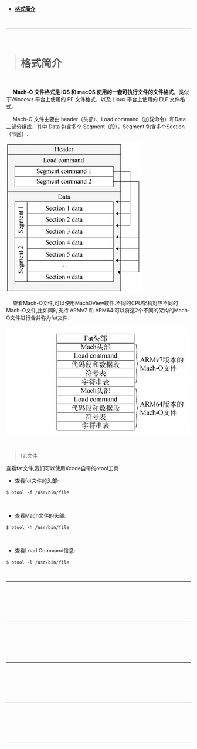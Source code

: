 > <h2 id=''></h2>
- [**格式简介**](#格式简介)




<br/>

***
<br/>

> <h1 id='格式简介'>格式简介</h1>

<br/>



&emsp; **Mach-O 文件格式是 iOS 和 macOS 使用的一套可执行文件的文件格式**，类似于Windows 平台上使用的 PE 文件格式，以及 Linux 平台上使用的 ELF 文件格式。

&emsp; Mach-O 文件主要由 header（头部）、Load command（加载命令）和Data 三部分组成，其中 Data 包含多个 Segment（段），Segment 包含多个Section（节区）.

![格式结构](https://raw.githubusercontent.com/harleyGit/StudyNotes/master/Pictures/ios_oc94.png)

&emsp; 查看Mach-O文件,可以使用MachOView软件.不同的CPU架构对应不同的Mach-O文件,比如同时支持 ARMv7 和 ARM64.可以将这2个不同的架构的Mach-O文件进行合并称为fat文件.



![fat文件结构](https://raw.githubusercontent.com/harleyGit/StudyNotes/master/Pictures/ios_oc95.png)

<br/>

> fat文件

查看fat文件,我们可以使用Xcode自带的otool工具

- 查看fat文件的头部:

```
$ otool -f /usr/bin/file
```


<br/>

- 查看Mach文件的头部:

```
$ otool -h /usr/bin/file
```


<br/>

- 查看Load Command信息:


```
$ otool -l /usr/bin/file
```






<br/>

***
<br/>

> <h2 id=''></h2>

<br/>



<br/>

***
<br/>

> <h2 id=''></h2>

<br/>



<br/>

***
<br/>

> <h2 id=''></h2>

<br/>



<br/>

***
<br/>

> <h2 id=''></h2>

<br/>

<br/>

***
<br/>

> <h2 id=''></h2>

<br/>